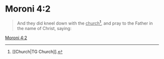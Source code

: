 # Moroni 4:2

> And they did kneel down with the <u>church</u>[^a], and pray to the Father in the name of Christ, saying:

[Moroni 4:2](https://www.churchofjesuschrist.org/study/scriptures/bofm/moro/4?lang=eng&id=p2#p2)


[^a]: [[Church|TG Church]].  
